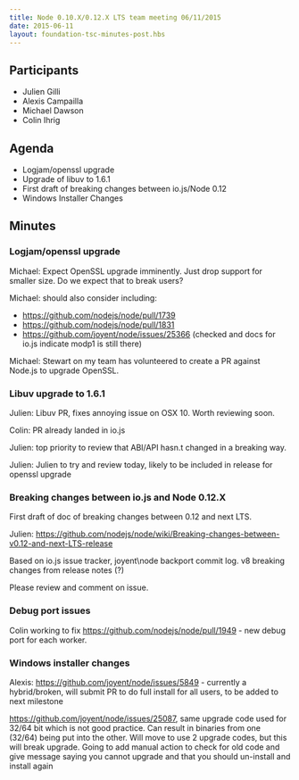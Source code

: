 ```yaml
---
title: Node 0.10.X/0.12.X LTS team meeting 06/11/2015
date: 2015-06-11
layout: foundation-tsc-minutes-post.hbs
---
```


## Participants

*  Julien Gilli
*  Alexis Campailla
*  Michael Dawson
*  Colin Ihrig

## Agenda

*  Logjam/openssl upgrade
*  Upgrade of libuv to 1.6.1
*  First draft of breaking changes between io.js/Node 0.12
*  Windows Installer Changes


## Minutes

###  Logjam/openssl upgrade

Michael: Expect OpenSSL upgrade imminently. Just drop support for smaller size. Do we expect that to break users?

Michael: should also consider including:

*  https://github.com/nodejs/node/pull/1739
*  https://github.com/nodejs/node/pull/1831
*  https://github.com/joyent/node/issues/25366  (checked and docs for io.js indicate modp1 is still there)

Michael: Stewart on my team has volunteered to create a PR against Node.js to upgrade OpenSSL.

### Libuv upgrade to 1.6.1

Julien: Libuv PR, fixes annoying issue on OSX 10. Worth reviewing soon.

Colin: PR already landed in io.js

Julien: top priority to review that ABI/API hasn.t changed in a breaking way.

Julien: Julien to try and review today, likely to be included in release for openssl upgrade

### Breaking changes between io.js and Node 0.12.X

First draft of doc of breaking changes between 0.12 and next LTS.

Julien: https://github.com/nodejs/node/wiki/Breaking-changes-between-v0.12-and-next-LTS-release

Based on io.js issue tracker, joyent\node backport commit log. v8 breaking changes from release notes (?)

Please review and comment on issue.

### Debug port issues

Colin working to fix https://github.com/nodejs/node/pull/1949 - new debug port for each worker.

### Windows installer changes

Alexis: https://github.com/joyent/node/issues/5849 - currently a hybrid/broken, will submit PR to do full install for all users, to be added to next milestone

https://github.com/joyent/node/issues/25087, same upgrade code used for 32/64 bit which is not good practice.  Can result in binaries from one (32/64) being put into the other.  Will move to use 2 upgrade codes, but this will break upgrade. Going to add manual action to check for old code and give message saying you cannot upgrade and that you should un-install and install again

